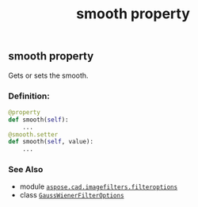 ﻿---
title: smooth property
second_title: Aspose.CAD for Python via .NET API References
description: 
type: docs
weight: 60
url: /aspose.cad.imagefilters.filteroptions/gausswienerfilteroptions/smooth/
is_root: false
---

## smooth property


Gets or sets the smooth.
### Definition:
```python
@property
def smooth(self):
    ...
@smooth.setter
def smooth(self, value):
    ...
```

### See Also
* module [`aspose.cad.imagefilters.filteroptions`](../../)
* class [`GaussWienerFilterOptions`](/cad/python-net/aspose.cad.imagefilters.filteroptions/gausswienerfilteroptions)
